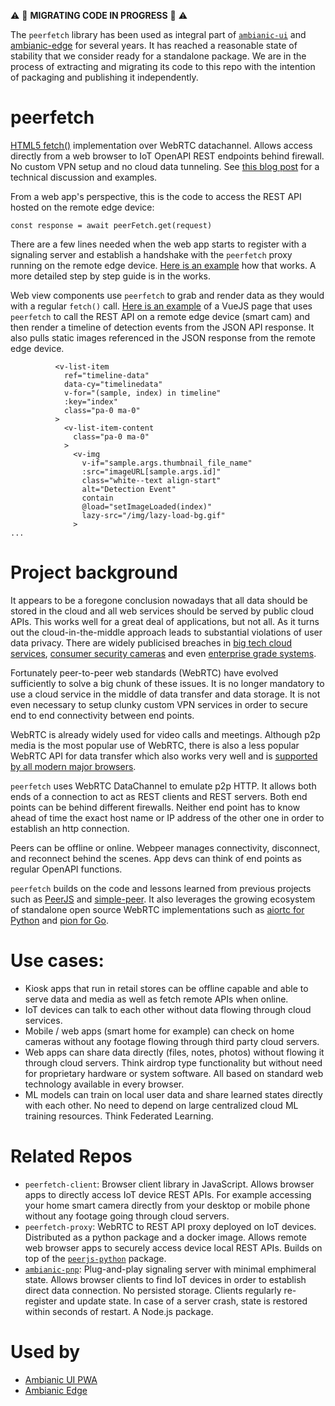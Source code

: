 
:warning: :construction: **MIGRATING CODE IN PROGRESS** :construction: :warning: 

The `peerfetch` library has been used as integral part of [`ambianic-ui`](https://github.com/ambianic/ambianic-ui/blob/master/src/remote/peer-fetch.js) and [ambianic-edge](https://github.com/ambianic/peerjs-python/blob/master/src/peerjs/ext/http_proxy.py) for several years. It has reached a reasonable state of stability that we consider ready for a standalone package. We are in the process of extracting and migrating its code to this repo with the intention of packaging and publishing it independently.

# peerfetch

[HTML5 fetch()](https://developer.mozilla.org/en-US/docs/Web/API/Fetch_API/Using_Fetch) implementation over WebRTC datachannel. Allows access directly from a web browser to IoT OpenAPI REST endpoints behind firewall. No custom VPN setup and no cloud data tunneling. See [this blog post](https://webrtchacks.com/private-home-surveillance-with-the-webrtc-datachannel/) for a technical discussion and examples.

From a web app's perspective, this is the code to access the REST API hosted on the remote edge device:

```
const response = await peerFetch.get(request)
```

There are a few lines needed when the web app starts to register with a signaling server and establish a handshake with the `peerfetch` proxy running on the remote edge device. [Here is an example](https://github.com/ambianic/ambianic-ui/blob/cc29e6f4e972d69b17c00b43077a81952be8208e/src/store/pnp.js#L268) how that works. A more detailed step by step guide is in the works.

Web view components use `peerfetch` to grab and render data as they would with a regular `fetch()` call. [Here is an example](https://github.com/ambianic/ambianic-ui/blob/cc29e6f4e972d69b17c00b43077a81952be8208e/src/views/Timeline.vue#L27) of a VueJS page that uses `peerfetch` to call the REST API on a remote edge device (smart cam) and then render a timeline of detection events from the JSON API response. It also pulls static images referenced in the JSON response from the remote edge device.

```vue
          <v-list-item
            ref="timeline-data"
            data-cy="timelinedata"
            v-for="(sample, index) in timeline"
            :key="index"
            class="pa-0 ma-0"
          >
            <v-list-item-content
              class="pa-0 ma-0"
            >
              <v-img
                v-if="sample.args.thumbnail_file_name"
                :src="imageURL[sample.args.id]"
                class="white--text align-start"
                alt="Detection Event"
                contain
                @load="setImageLoaded(index)"
                lazy-src="/img/lazy-load-bg.gif"
              >
...              

```

# Project background

It appears to be a foregone conclusion nowadays that all data should be stored in the cloud and all web services should be served by public cloud APIs. This works well for a great deal of applications, but not all. As it turns out the cloud-in-the-middle approach leads to substantial violations of user data privacy. There are widely publicised breaches in [big tech cloud services](https://blog.storagecraft.com/7-infamous-cloud-security-breaches/), [consumer security cameras](https://www.safewise.com/blog/latest-home-security-breaches-and-responses/) and even [enterprise grade systems](https://www.bloomberg.com/news/articles/2021-03-09/hackers-expose-tesla-jails-in-breach-of-150-000-security-cams).

Fortunately peer-to-peer web standards (WebRTC) have evolved sufficiently to solve a big chunk of these issues. It is no longer mandatory to use a cloud service in the middle of data transfer and data storage. It is not even necessary to setup clunky custom VPN services in order to secure end to end connectivity between end points.

WebRTC is already widely used for video calls and meetings. Although p2p media is the most popular use of WebRTC, there is also a less popular WebRTC API for data transfer which also works very well and is [supported by all modern major browsers](https://developer.mozilla.org/en-US/docs/Web/API/RTCDataChannel#browser_compatibility). 

`peerfetch` uses WebRTC DataChannel to emulate p2p HTTP. It allows both ends of a connection to act as REST clients and REST servers. Both end points can be behind different firewalls. Neither end point has to know ahead of time the exact host name or IP address of the other one in order to establish an http connection. 

Peers can be offline or online. Webpeer manages connectivity, disconnect, and reconnect behind the scenes. App devs can think of end points as regular OpenAPI functions. 

`peerfetch` builds on the code and lessons learned from previous projects such as [PeerJS](https://peerjs.com/) and [simple-peer](https://github.com/feross/simple-peer). It also leverages the growing ecosystem of standalone open source WebRTC implementations such as [aiortc for Python](https://github.com/aiortc/aiortc) and [pion for Go](https://github.com/pion/webrtc).


# Use cases:

- Kiosk apps that run in retail stores can be offline capable and able to serve data and media as well as fetch remote APIs when online. 
- IoT devices can talk to each other without data flowing through cloud services. 
- Mobile / web apps (smart home for example) can check on home cameras without any footage flowing through third party cloud servers. 
- Web apps can share data directly (files, notes, photos) without flowing it through cloud servers. Think airdrop type functionality but without need for proprietary hardware or system software. All based on standard web technology available in every browser. 
- ML models can train on local user data and share learned states directly with each other. No need to depend on large centralized cloud ML training resources. Think Federated Learning. 

# Related Repos

- `peerfetch-client`: Browser client library in JavaScript. Allows browser apps to directly access IoT device REST APIs. For example accessing your home smart camera directly from your desktop or mobile phone without any footage going through cloud servers.
- `peerfetch-proxy`: WebRTC to REST API proxy deployed on IoT devices. Distributed as a python package and a docker image. Allows remote web browser apps to securely access device local REST APIs. Builds on top of the [`peerjs-python`](https://github.com/ambianic/peerjs-python) package.
- [`ambianic-pnp`](https://github.com/ambianic/ambianic-pnp): Plug-and-play signaling server with minimal emphimeral state. Allows browser clients to find IoT devices in order to establish direct data connection. No persisted storage. Clients regularly re-register and update state. In case of a server crash, state is restored within seconds of restart. A Node.js package.

# Used by

- [Ambianic UI PWA](https://github.com/ambianic/ambianic-ui)
- [Ambianic Edge](https://github.com/ambianic/ambianic-edge)
